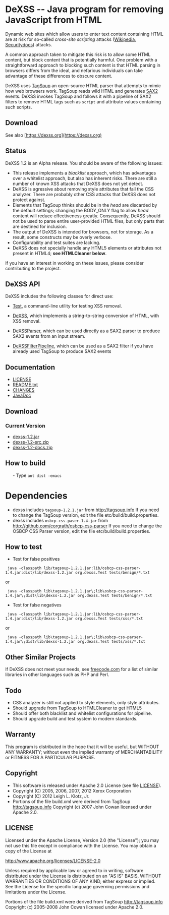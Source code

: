 # DeXSS -- Java program for removing JavaScript from HTML

Dynamic web sites which allow users to enter text content
containing HTML are at risk for so-called *cross-site scripting* attacks
([Wikipedia](http://en.wikipedia.org/wiki/Cross_Site_Scripting),
[Securitydocs](http://www.securitydocs.com/library/3472)) attacks.

A common approach taken to mitigate this risk is to allow
some HTML content, but block content that is potentially
harmful. One problem with a straightforward approach to blocking such
content is that HTML parsing in browsers differs from the ideal,
and nefarious individuals can take advantage of these differences
to obscure content.

DeXSS uses [TagSoup](http://tagsoup.info) an
open-source HTML parser that attempts to mimic how web browsers
work. TagSoup reads wild HTML and generates [SAX2](http://www.saxproject.org) events. DeXSS invokes
TagSoup and follows it with a pipeline of SAX2 filters to remove HTML
tags such as <code>script</code> and attribute values containing such
scripts.

## Download
See also [https://dexss.org](https://dexss.org)

## Status
DeXSS 1.2 is an Alpha release.  You should be aware of the following issues:

- This release implements a <em>blacklist</em> approach, which has advantages over a whitelist approach, but also has inherent risks.  There are still a number of known XSS attacks that DeXSS does not yet detect.
- DeXSS is agressive about removing style attributes that fail the CSS analyzer.  There are probably other CSS attacks that DeXSS does not protect against.
- Elements that TagSoup thinks should be in the <em>head</em> are discarded by the default settings; changing the BODY_ONLY flag to allow <em>head</em> content will reduce effectiveness greatly.  Consequently, DeXSS should not be used to parse entire user-provided HTML files, but only parts that are destined for inclusion.
- The output of DeXSS is intended for browsers, not for storage.  As a result, some constructs may be overly verbose.
- Configurability and test suites are lacking.
- DeXSS does not specially handle any HTML5 elements or attributes not present in HTML4; **see HTMLCleaner below**.

If you have an interest in working on these issues, please consider contributing to the project.

## DeXSS API
DeXSS includes the following classes for direct use:


- <a href="docs/api/org/dexss/Test.html">Test</a>, a command-line utility for testing XSS
removal.

- <a href="docs/api/org/dexss/DeXSS.html">DeXSS</a>, which implements a string-to-string
conversion of HTML, with XSS removal.

- <a href="docs/api/org/dexss/DeXSSParser.html">DeXSSParser</a>, which can be used directly as a SAX2 parser to
produce SAX2 events from an input stream.

- <a href="docs/api/org/dexss/DeXSSFilterPipeline.html">DeXSSFilterPipeline</a>, which can be used as a SAX2 filter if you have already used TagSoup to produce SAX2 events

	
## Documentation

- <a href="LICENSE-2.0">LICENSE</a>
- <a href="README.txt">README.txt</a>
- <a href="CHANGES">CHANGES</a>
- <a href="docs/api">JavaDoc</a>


## Download
<h3>Current Version</h3>

- <a href="dexss-1.2.jar">dexss-1.2.jar</a>
- <a href="dexss-1.2-src.zip">dexss-1.2-src.zip</a>
- <a href="dexss-1.2-docs.zip">dexss-1.2-docs.zip</a>


## How to build
<ol>
- Type <code>ant dist -emacs</code>
</ol>

# Dependencies

- dexss includes <code>tagsoup-1.2.1.jar</code> from <a href="http://tagsoup.info">http://tagsoup.info</a>  If you need to change the TagSoup version, edit the file etc/build/build.properties.
- dexss includes <code>osbcp-css-paser-1.4.jar</code> from <a href="http://github.com/corgrath/osbcp-css-parser">http://github.com/corgrath/osbcp-css-parser</a>  If you need to change the OSBCP CSS Parser version, edit the file etc/build/build.properties.



## How to test
- Test for false positives
````
 java -classpath lib/tagsoup-1.2.1.jar:lib/osbcp-css-parser-1.4.jar:dist/lib/dexss-1.2.jar org.dexss.Test tests/benign/*.txt 
````
or
````
 java -classpath lib\tagsoup-1.2.1.jar\;lib\osbcp-css-parser-1.4.jar\;dist\lib\dexss-1.2.jar org.dexss.Test tests/benign/*.txt 
````


- Test for false negatives
````
 java -classpath lib/tagsoup-1.2.1.jar:lib/osbcp-css-parser-1.4.jar:dist/lib/dexss-1.2.jar org.dexss.Test tests/xss/*.txt 
````
or
````
 java -classpath lib\tagsoup-1.2.1.jar\;lib\osbcp-css-parser-1.4.jar\;dist/lib/dexss-1.2.jar org.dexss.Test tests/xss/*.txt 
````

</ol>


## Other Similar Projects
If DeXSS does not meet your needs, see <a
href="http://freecode.com/search/?q=xss&amp;section=projects">freecode.com</a>
for a list of similar libraries in other languages such as PHP and
Perl.

## Todo
- CSS analyzer is still not applied to style elements, only style attributes.
- Should upgrade from TagSoup to HTMLCleaner to get HTML5
- Should offer both blacklist and whitelist configurations for pipeline.
- Should upgrade build and test system to modern standards.


## Warranty
This program is distributed in the hope that it will be useful,
but WITHOUT ANY WARRANTY; without even the implied warranty of
MERCHANTABILITY or FITNESS FOR A PARTICULAR PURPOSE.

## Copyright
- This software is released under Apache 2.0 License (see file <a href="LICENSE">LICENSE</a>).
- Copyright (C) 2005, 2006, 2007, 2012 Xerox Corporation
- Copyright (C) 2012 Leigh L. Klotz, Jr.
- Portions of the file build.xml were derived from TagSoup http://tagsoup.info Copyright (c) 2007 John Cowan licensed under Apache 2.0.

## LICENSE

Licensed under the Apache License, Version 2.0 (the "License");
you may not use this file except in compliance with the License.
You may obtain a copy of the License at

http://www.apache.org/licenses/LICENSE-2.0

Unless required by applicable law or agreed to in writing, software
distributed under the License is distributed on an "AS IS" BASIS,
WITHOUT WARRANTIES OR CONDITIONS OF ANY KIND, either express or implied.
See the License for the specific language governing permissions and
limitations under the License.

Portions of the file build.xml were derived from TagSoup http://tagsoup.info Copyright (c) 2005-2008 John Cowan licensed under Apache 2.0.


